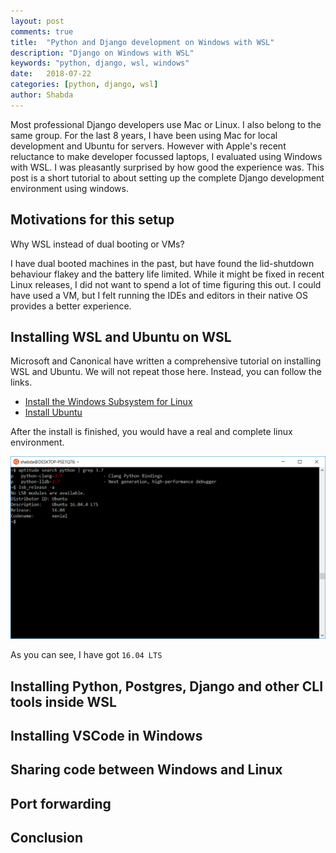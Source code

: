 ```yaml
---
layout: post
comments: true
title:  "Python and Django development on Windows with WSL"
description: "Django on Windows with WSL"
keywords: "python, django, wsl, windows"
date:   2018-07-22
categories: [python, django, wsl]
author: Shabda
---
```


Most professional Django developers use Mac or Linux. I also belong to the same group. For the last 8 years, I have been using Mac for local development and Ubuntu for servers. However with Apple's recent reluctance to make developer focussed laptops, I evaluated using Windows with WSL. I was pleasantly surprised by how good the experience was. This post is a short tutorial to about setting up the complete Django development environment using windows.

Motivations for this setup
-----------------------------

Why WSL instead of dual booting or VMs?

I have dual booted machines in the past, but have found the lid-shutdown behaviour flakey and 
the battery life limited. While it might be fixed in recent Linux releases, I did not want to spend a lot of time figuring this out.
I could have used a VM, but I felt running the IDEs and editors in their native OS provides a better experience.


Installing WSL and Ubuntu on WSL
------------------------------------

Microsoft and Canonical have written a comprehensive tutorial on installing WSL and Ubuntu. We will not repeat those here. Instead, you can follow the links.

- [Install the Windows Subsystem for Linux](https://docs.microsoft.com/en-us/windows/wsl/install-win10)
- [Install Ubuntu](https://tutorials.ubuntu.com/tutorial/tutorial-ubuntu-on-windows#0)

After the install is finished, you would have a real and complete linux environment.

![WSL Ubuntu](/assets/images/wsl-ubuntu.png)

As you can see, I have got `16.04 LTS`

Installing Python, Postgres, Django and other CLI tools inside WSL
------------------------------------------------------------------

Installing VSCode in Windows
---------------------------------------

Sharing code between Windows and Linux
-----------------------------------------

Port forwarding
-------------------

Conclusion
----------------
